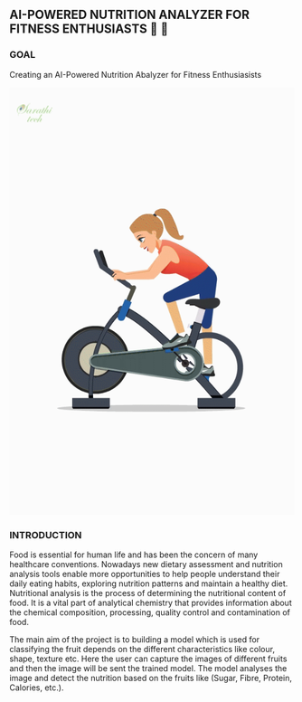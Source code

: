 ## AI-POWERED NUTRITION ANALYZER FOR FITNESS ENTHUSIASTS  :muscle: :grapes:
### GOAL 
Creating an AI-Powered Nutrition Abalyzer for Fitness Enthusiasists

![](https://github.com/IBM-EPBL/IBM-Project-17832-1659676633/blob/main/Gif/cycling.gif)

### INTRODUCTION

Food is essential for human life and has been the concern of many healthcare conventions. Nowadays new dietary assessment and nutrition analysis tools enable more opportunities to help people understand their daily eating habits, exploring nutrition patterns and maintain a healthy diet. Nutritional analysis is the process of determining the nutritional content of food. It is a vital part of analytical chemistry that provides information about the chemical composition, processing, quality control and contamination of food.

 
The main aim of the project is to building a model which is used for classifying the fruit depends on the different characteristics like colour, shape, texture etc. Here the user can capture the images of different fruits and then the image will be sent the trained model. The model analyses the image and detect the nutrition based on the fruits like (Sugar, Fibre, Protein, Calories, etc.).


